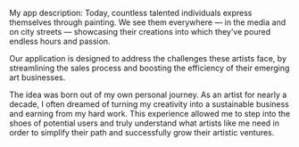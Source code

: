 My app description: 
Today, countless talented individuals express themselves through painting. We see them everywhere — in the media and on city streets — showcasing their creations into which they’ve poured endless hours and passion.

Our application is designed to address the challenges these artists face, by streamlining the sales process and boosting the efficiency of their emerging art businesses.

The idea was born out of my own personal journey. As an artist for nearly a decade, I often dreamed of turning my creativity into a sustainable business and earning from my hard work. This experience allowed me to step into the shoes of potential users and truly understand what artists like me need in order to simplify their path and successfully grow their artistic ventures.
